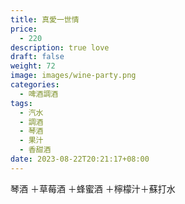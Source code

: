 ```yaml
---
title: 真愛一世情
price:
  - 220
description: true love
draft: false
weight: 72
image: images/wine-party.png
categories:
  - 啤酒調酒
tags:
  - 汽水
  - 調酒
  - 琴酒
  - 果汁
  - 香甜酒
date: 2023-08-22T20:21:17+08:00
---
```

 琴酒 ＋草莓酒 ＋蜂蜜酒 ＋檸檬汁＋蘇打水